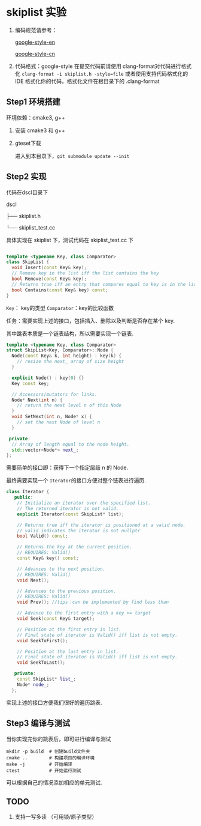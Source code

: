 # skiplist 实验

1. 编码规范请参考：

   [google-style-en](https://google.github.io/styleguide/cppguide.html)
   
   [google-style-cn](https://zh-google-styleguide.readthedocs.io/en/latest/google-cpp-styleguide/)

2. 代码格式：google-style
   在提交代码前请使用 clang-format对代码进行格式化
   ` clang-format -i skiplist.h -style=file `
   或者使用支持代码格式化的 IDE 格式化你的代码，格式化文件在根目录下的 .clang-format

## Step1 环境搭建

环境依赖：cmake3, g++

1. 安装 cmake3 和 g++

2. gteset下载

   进入到本目录下，`git submodule update --init`

## Step2 实现

代码在dscl目录下

dscl

├── skiplist.h

└── skiplist_test.cc

具体实现在 skiplist 下，测试代码在 skiplist_test.cc 下

```c++

template <typename Key, class Comparator>
class SkipList {
  void Insert(const Key& key);
  // Remove key in the list iff the list contains the key
  bool Remove(const Key& key);
  // Returns true iff an entry that compares equal to key is in the list.
  bool Contains(const Key& key) const;
}
```
`Key`： key的类型
`Comparator`：key的比较函数

任务：需要实现上述的接口，包括插入、删除以及判断是否存在某个 key.

其中跳表本质是一个链表结构，所以需要实现一个链表.

```C++
template <typename Key, class Comparator>
struct SkipList<Key, Comparator>::Node {
  Node(const Key& k, int height) : key(k) {
    // resize the next_ array of size height
  }

  explicit Node() : key(0) {}
  Key const key;

  // Accessors/mutators for links.
  Node* Next(int n) {
    // return the next level n of this Node
  }
  void SetNext(int n, Node* x) {
    // set the next Node of level n
  }

 private:
  // Array of length equal to the node height.
  std::vector<Node*> next_;
};
```

需要简单的接口即：获得下一个指定层级 n 的 Node.

最终需要实现一个 `Iterator`的接口方便对整个链表进行遍历.

```c++
class Iterator {
   public:
    // Initialize an iterator over the specified list.
    // The returned iterator is not valid.
    explicit Iterator(const SkipList* list);

    // Returns true iff the iterator is positioned at a valid node.
    // valid indicates the iterator is not nullptr
    bool Valid() const;

    // Returns the key at the current position.
    // REQUIRES: Valid()
    const Key& key() const;

    // Advances to the next position.
    // REQUIRES: Valid()
    void Next();

    // Advances to the previous position.
    // REQUIRES: Valid()
    void Prev(); //tips：can be implemented by find less than 

    // Advance to the first entry with a key >= target
    void Seek(const Key& target);

    // Position at the first entry in list.
    // Final state of iterator is Valid() iff list is not empty.
    void SeekToFirst();

    // Position at the last entry in list.
    // Final state of iterator is Valid() iff list is not empty.
    void SeekToLast();

   private:
    const SkipList* list_;
    Node* node_;
  };
```

实现上述的接口方便我们很好的遍历跳表.



## Step3 编译与测试

当你实现完你的跳表后，即可进行编译与测试

``` shell
mkdir -p build  # 创建build文件夹
cmake ..		# 构建项目的编译环境
make -j			# 开始编译
ctest			# 开始运行测试
```

可以根据自己的情况添加相应的单元测试.



## TODO

1. 支持一写多读  （可用锁/原子类型）



